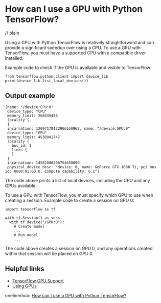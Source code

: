 # How can I use a GPU with Python TensorFlow?
// plain

Using a GPU with Python TensorFlow is relatively straightforward and can provide a significant speedup over using a CPU. To use a GPU with TensorFlow, you must have a supported GPU with a compatible driver installed.

Example code to check if the GPU is available and visible to TensorFlow:

```
from tensorflow.python.client import device_lib
print(device_lib.list_local_devices())
```

## Output example

```
[name: "/device:CPU:0"
 device_type: "CPU"
 memory_limit: 268435456
 locality {
 }
 incarnation: 12097170122906550962, name: "/device:GPU:0"
 device_type: "GPU"
 memory_limit: 4930941747
 locality {
   bus_id: 1
   links {
   }
 }
 incarnation: 14582080206794650090
 physical_device_desc: "device: 0, name: GeForce GTX 1080 Ti, pci bus id: 0000:01:00.0, compute capability: 6.1"]
```

The code above prints a list of local devices, including the CPU and any GPUs available.

To use a GPU with TensorFlow, you must specify which GPU to use when creating a session. Example code to create a session on GPU 0:

```
import tensorflow as tf

with tf.Session() as sess:
  with tf.device("/GPU:0"):
    # Create model
    ...
    # Run model
    ...
```

The code above creates a session on GPU 0, and any operations created within that session will be placed on GPU 0.

## Helpful links
- [TensorFlow GPU Support](https://www.tensorflow.org/install/gpu)
- [Using GPUs](https://www.tensorflow.org/guide/using_gpu)

onelinerhub: [How can I use a GPU with Python TensorFlow?](https://onelinerhub.com/python-tensorflow/how-can-i-use-a-gpu-with-python-tensorflow-1687086298)